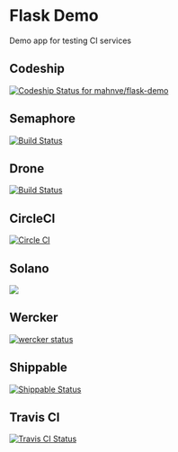 # Flask Demo

Demo app for testing CI services

## Codeship

[![Codeship Status for mahnve/flask-demo](https://codeship.io/projects/b75714a0-1725-0132-af64-5ae52864a4c1/status)](https://codeship.io/projects/34010)

## Semaphore

[![Build Status](https://semaphoreci.com/api/v1/projects/244dbbdc-8342-4d26-99c0-aa177a752fca/562132/badge.svg)](https://semaphoreci.com/mahnve/flask-demo)

## Drone

[![Build Status](https://drone.io/github.com/mahnve/flask-demo/status.png)](https://drone.io/github.com/mahnve/flask-demo/latest)

## CircleCI

[![Circle CI](https://circleci.com/gh/mahnve/flask-demo.png?style=badge)](https://circleci.com/gh/mahnve/flask-demo)

## Solano

[![](https://ci.solanolabs.com:443/mahnve/flask-demo/badges/109894.png?badge_token=8dcb194222d8fa3ad168b7f0c9774580ad1e2be3)](https://ci.solanolabs.com:443/mahnve/flask-demo/suites/109894)


## Wercker

[![wercker status](https://app.wercker.com/status/6a9fe78d9f7aa4bc1e8836019f74a01c/s
"wercker
status")](https://app.wercker.com/project/bykey/6a9fe78d9f7aa4bc1e8836019f74a01c)

## Shippable

[![Shippable Status](https://img.shields.io/shippable/56140c451895ca44741a816d.svg)](https://app.shippable.com/projects/56140c451895ca44741a816d)


## Travis CI

[![Travis CI Status](https://travis-ci.org/mahnve/flask-demo.svg)](https://travis-ci.org/mahnve/flask-demo)
